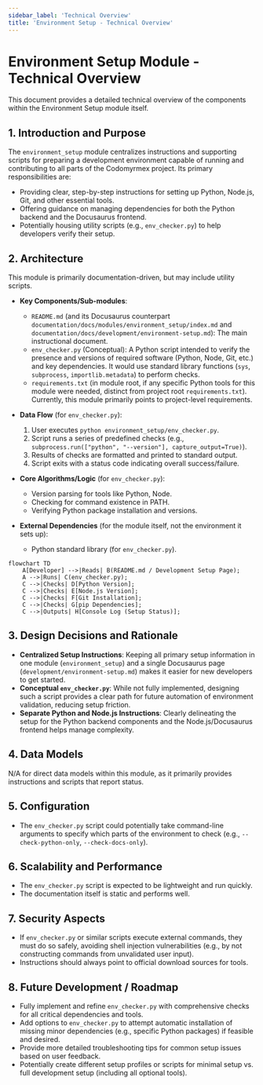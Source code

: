 ```yaml
---
sidebar_label: 'Technical Overview'
title: 'Environment Setup - Technical Overview'
---
```


# Environment Setup Module - Technical Overview

This document provides a detailed technical overview of the components within the Environment Setup module itself.

## 1. Introduction and Purpose

The `environment_setup` module centralizes instructions and supporting scripts for preparing a development environment capable of running and contributing to all parts of the Codomyrmex project. Its primary responsibilities are:
- Providing clear, step-by-step instructions for setting up Python, Node.js, Git, and other essential tools.
- Offering guidance on managing dependencies for both the Python backend and the Docusaurus frontend.
- Potentially housing utility scripts (e.g., `env_checker.py`) to help developers verify their setup.

## 2. Architecture

This module is primarily documentation-driven, but may include utility scripts.

- **Key Components/Sub-modules**:
  - `README.md` (and its Docusaurus counterpart `documentation/docs/modules/environment_setup/index.md` and `documentation/docs/development/environment-setup.md`): The main instructional document.
  - `env_checker.py` (Conceptual): A Python script intended to verify the presence and versions of required software (Python, Node, Git, etc.) and key dependencies. It would use standard library functions (`sys`, `subprocess`, `importlib.metadata`) to perform checks.
  - `requirements.txt` (in module root, if any specific Python tools for this module were needed, distinct from project root `requirements.txt`). Currently, this module primarily points to project-level requirements.

- **Data Flow** (for `env_checker.py`):
  1. User executes `python environment_setup/env_checker.py`.
  2. Script runs a series of predefined checks (e.g., `subprocess.run(["python", "--version"], capture_output=True)`).
  3. Results of checks are formatted and printed to standard output.
  4. Script exits with a status code indicating overall success/failure.

- **Core Algorithms/Logic** (for `env_checker.py`):
  - Version parsing for tools like Python, Node.
  - Checking for command existence in PATH.
  - Verifying Python package installation and versions.

- **External Dependencies** (for the module itself, not the environment it sets up):
  - Python standard library (for `env_checker.py`).

```mermaid
flowchart TD
    A[Developer] -->|Reads| B(README.md / Development Setup Page);
    A -->|Runs| C(env_checker.py);
    C -->|Checks| D[Python Version];
    C -->|Checks| E[Node.js Version];
    C -->|Checks| F[Git Installation];
    C -->|Checks| G[pip Dependencies];
    C -->|Outputs| H[Console Log (Setup Status)];
```

## 3. Design Decisions and Rationale

- **Centralized Setup Instructions**: Keeping all primary setup information in one module (`environment_setup`) and a single Docusaurus page (`development/environment-setup.md`) makes it easier for new developers to get started.
- **Conceptual `env_checker.py`**: While not fully implemented, designing such a script provides a clear path for future automation of environment validation, reducing setup friction.
- **Separate Python and Node.js Instructions**: Clearly delineating the setup for the Python backend components and the Node.js/Docusaurus frontend helps manage complexity.

## 4. Data Models

N/A for direct data models within this module, as it primarily provides instructions and scripts that report status.

## 5. Configuration

- The `env_checker.py` script could potentially take command-line arguments to specify which parts of the environment to check (e.g., `--check-python-only`, `--check-docs-only`).

## 6. Scalability and Performance

- The `env_checker.py` script is expected to be lightweight and run quickly.
- The documentation itself is static and performs well.

## 7. Security Aspects

- If `env_checker.py` or similar scripts execute external commands, they must do so safely, avoiding shell injection vulnerabilities (e.g., by not constructing commands from unvalidated user input).
- Instructions should always point to official download sources for tools.

## 8. Future Development / Roadmap

- Fully implement and refine `env_checker.py` with comprehensive checks for all critical dependencies and tools.
- Add options to `env_checker.py` to attempt automatic installation of missing minor dependencies (e.g., specific Python packages) if feasible and desired.
- Provide more detailed troubleshooting tips for common setup issues based on user feedback.
- Potentially create different setup profiles or scripts for minimal setup vs. full development setup (including all optional tools). 